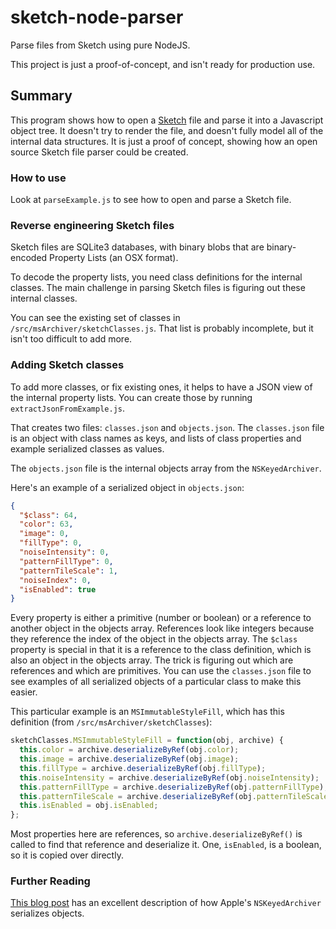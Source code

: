 # sketch-node-parser
Parse files from Sketch using pure NodeJS.

This project is just a proof-of-concept, and isn't ready for production use.

## Summary
This program shows how to open a [Sketch](https://sketchapp.com) file and parse it into a Javascript object tree. It
doesn't try to render the file, and doesn't fully model all of the internal data structures. It is just a proof of
concept, showing how an open source Sketch file parser could be created.

### How to use
Look at `parseExample.js` to see how to open and parse a Sketch file.

### Reverse engineering Sketch files
Sketch files are SQLite3 databases, with binary blobs that are binary-encoded Property Lists (an OSX format).

To decode the property lists, you need class definitions for the internal classes. The main challenge in parsing
Sketch files is figuring out these internal classes.

You can see the existing set of classes in `/src/msArchiver/sketchClasses.js`. That list is probably incomplete, but it
isn't too difficult to add more.

### Adding Sketch classes

To add more classes, or fix existing ones, it helps to have a JSON view of the internal property lists. You can create
those by running `extractJsonFromExample.js`.

That creates two files: `classes.json` and `objects.json`. The `classes.json` file is an object with class names as
keys, and lists of class properties and example serialized classes as values.

The `objects.json` file is the internal objects array from the `NSKeyedArchiver`.

Here's an example of a serialized object in `objects.json`:
```json
{
  "$class": 64,
  "color": 63,
  "image": 0,
  "fillType": 0,
  "noiseIntensity": 0,
  "patternFillType": 0,
  "patternTileScale": 1,
  "noiseIndex": 0,
  "isEnabled": true
}
```

Every property is either a primitive (number or boolean) or a reference to another object in the objects array.
References look like integers because they reference the index of the object in the objects array. The `$class` property
is special in that it is a reference to the class definition, which is also an object in the objects array. The trick is
figuring out which are references and which are primitives. You can use the `classes.json` file to see examples of all
serialized objects of a particular class to make this easier.

This particular example is an `MSImmutableStyleFill`, which has this definition (from
`/src/msArchiver/sketchClasses`):
```js
sketchClasses.MSImmutableStyleFill = function(obj, archive) {
  this.color = archive.deserializeByRef(obj.color);
  this.image = archive.deserializeByRef(obj.image);
  this.fillType = archive.deserializeByRef(obj.fillType);
  this.noiseIntensity = archive.deserializeByRef(obj.noiseIntensity);
  this.patternFillType = archive.deserializeByRef(obj.patternFillType);
  this.patternTileScale = archive.deserializeByRef(obj.patternTileScale);
  this.isEnabled = obj.isEnabled;
};
```

Most properties here are references, so `archive.deserializeByRef()` is called to find that reference and deserialize
it. One, `isEnabled`, is a boolean, so it is copied over directly.

### Further Reading
[This blog post](http://www.cclgroupltd.com/geek-post-nskeyedarchiver-files-what-are-they-and-how-can-i-use-them/) has
an excellent description of how Apple's `NSKeyedArchiver` serializes objects.
